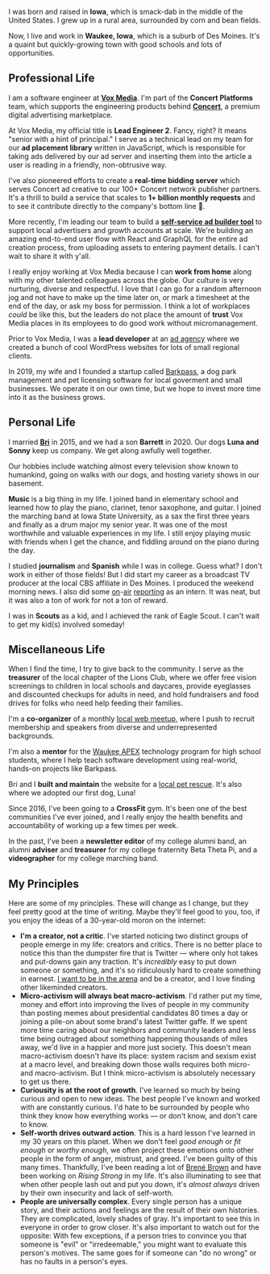 I was born and raised in **Iowa**, which is smack-dab in the middle of the United States. I grew up in a rural area, surrounded by corn and bean fields.

Now, I live and work in **Waukee, Iowa**, which is a suburb of Des Moines. It's a quaint but quickly-growing town with good schools and lots of opportunities.

## Professional Life

I am a software engineer at **[Vox Media](https://voxmedia.com)**. I'm part of the **Concert Platforms** team, which supports the engineering products behind **[Concert](https://concert.io)**, a premium digital advertising marketplace.

At Vox Media, my official title is **Lead Engineer 2**. Fancy, right? It means "senior with a hint of principal." I serve as a technical lead on my team for our **ad placement library** written in JavaScript, which is responsible for taking ads delivered by our ad server and inserting them into the article a user is reading in a friendly, non-obtrusive way.

I've also pioneered efforts to create a **real-time bidding server** which serves Concert ad creative to our 100+ Concert network publisher partners. It's a thrill to build a service that scales to **1+ billion monthly requests** and to see it contribute directly to the company's bottom line 🎉.

More recently, I'm leading our team to build a **[self-service ad builder tool](https://www.axios.com/vox-media-google-launch-concert-local-ad-network-3405ad7a-6cf7-4d82-81d3-c028434415d2.html)** to support local advertisers and growth accounts at scale. We're building an amazing end-to-end user flow with React and GraphQL for the entire ad creation process, from uploading assets to entering payment details. I can't wait to share it with y'all.

I really enjoy working at Vox Media because I can **work from home** along with my other talented colleagues across the globe. Our culture is very nurturing, diverse and respectful. I love that I can go for a random afternoon jog and not have to make up the time later on, or mark a timesheet at the end of the day, or ask my boss for permission. I think a lot of workplaces _could_ be like this, but the leaders do not place the amount of **trust** Vox Media places in its employees to do good work without micromanagement.

Prior to Vox Media, I was a **lead developer** at an [ad agency](https://itsahappymedium.com) where we created a bunch of cool WordPress websites for lots of small regional clients.

In 2019, my wife and I founded a startup called [Barkpass](https://www.barkpass.com), a dog park management and pet licensing software for local goverment and small businesses. We operate it on our own time, but we hope to invest more time into it as the business grows.

## Personal Life

I married **[Bri](https://briannelarson.com)** in 2015, and we had a son **Barrett** in 2020. Our dogs **Luna and Sonny** keep us company. We get along awfully well together.

Our hobbies include watching almost every television show known to humankind, going on walks with our dogs, and hosting variety shows in our basement.

**Music** is a big thing in my life. I joined band in elementary school and learned how to play the piano, clarinet, tenor saxophone, and guitar. I joined the marching band at Iowa State University, as a sax the first three years and finally as a drum major my senior year. It was one of the most worthwhile and valuable experiences in my life. I still enjoy playing music with friends when I get the chance, and fiddling around on the piano during the day.

I studied **journalism** and **Spanish** while I was in college. Guess what? I don't work in either of those fields! But I did start my career as a broadcast TV producer at the local CBS affiliate in Des Moines. I produced the weekend morning news. I also did some [on](/glances/reporter-davinci)-[air](/glances/reporter-charter-school) [reporting](/glances/reporter-inmate-security) as an intern. It was neat, but it was also a ton of work for not a ton of reward.

I was in **Scouts** as a kid, and I achieved the rank of Eagle Scout. I can't wait to get my kid(s) involved someday!

## Miscellaneous Life

When I find the time, I try to give back to the community. I serve as the **treasurer** of the local chapter of the Lions Club, where we offer free vision screenings to children in local schools and daycares, provide eyeglasses and discounted checkups for adults in need, and hold fundraisers and food drives for folks who need help feeding their families.

I'm a **co-organizer** of a monthly [local web meetup](https://dsmwebgeeks.com), where I push to recruit membership and speakers from diverse and underrepresented backgrounds.

I'm also a **mentor** for the [Waukee APEX](https://apex.waukeeschools.org/) technology program for high school students, where I help teach software development using real-world, hands-on projects like Barkpass.

Bri and I **built and maintain** the website for a [local pet rescue](https://aheinz57.com). It's also where we adopted our first dog, Luna!

Since 2016, I've been going to a **CrossFit** gym. It's been one of the best communities I've ever joined, and I really enjoy the health benefits and accountability of working up a few times per week.

In the past, I've been a **newsletter editor** of my college alumni band, an alumni **adviser** and **treasurer** for my college fraternity Beta Theta Pi, and a **videographer** for my college marching band.

## My Principles

Here are some of my principles. These will change as I change, but they feel pretty good at the time of writing. Maybe they'll feel good to you, too, if you enjoy the ideas of a 30-year-old moron on the internet:

- **I'm a creator, not a critic**. I've started noticing two distinct groups of people emerge in my life: creators and critics. There is no better place to notice this than the dumpster fire that is Twitter — where only hot takes and put-downs gain any traction. It's _incredibly_ easy to put down someone or something, and it's so ridiculously hard to create something in earnest. [I want to be in the arena](https://www.goodreads.com/quotes/7280972-i-want-to-be-in-the-arena-i-want-to) and be a creator, and I love finding other likeminded creators.
- **Micro-activism will always beat macro-activism**. I'd rather put my time, money and effort into improving the lives of people in my community than posting memes about presidential candidates 80 times a day or joining a pile-on about some brand's latest Twitter gaffe. If we spent more time caring about our neighbors and community leaders and less time being outraged about something happening thousands of miles away, we'd live in a happier and more just society. This doesn't mean macro-activism doesn't have its place: system racism and sexism exist at a macro level, and breaking down those walls requires both micro- and macro-activism. But I think micro-activism is absolutely necessary to get us there.
- **Curiousity is at the root of growth**. I've learned so much by being curious and open to new ideas. The best people I've known and worked with are constantly curious. I'd hate to be surrounded by people who think they know how everything works — or don't know, and don't care to know.
- **Self-worth drives outward action**. This is a hard lesson I've learned in my 30 years on this planet. When we don't feel _good enough_ or _fit enough_ or _worthy enough_, we often project these emotions onto other people in the form of anger, mistrust, and greed. I've been guilty of this many times. Thankfully, I've been reading a lot of [Brené Brown](https://brenebrown.com/) and have been working on _Rising Strong_ in my life. It's also illuminating to see that when other people lash out and put you down, it's _almost always_ driven by their own insecurity and lack of self-worth.
- **People are universally complex**. Every single person has a unique story, and their actions and feelings are the result of their own histories. They are complicated, lovely shades of gray. It's important to see this in everyone in order to grow closer. It's also important to watch out for the opposite: With few exceptions, if a person tries to convince you that someone is "evil" or "irredeemable," you might want to evaluate this person's motives. The same goes for if someone can "do no wrong" or has no faults in a person's eyes.
